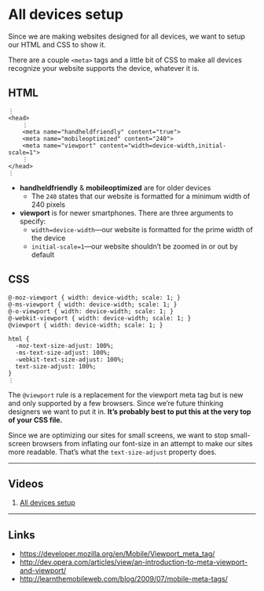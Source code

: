 # All devices setup

Since we are making websites designed for all devices, we want to setup our HTML and CSS to show it.

There are a couple `<meta>` tags and a little bit of CSS to make all devices recognize your website supports the device, whatever it is.

## HTML

	⋮
	<head>
		⋮
		<meta name="handheldfriendly" content="true">
		<meta name="mobileoptimized" content="240">
		<meta name="viewport" content="width=device-width,initial-scale=1">
		⋮
	</head>
	⋮

- **handheldfriendly** & **mobileoptimized** are for older devices
	- The `240` states that our website is formatted for a minimum width of 240 pixels
- **viewport** is for newer smartphones. There are three arguments to specify:
	- `width=device-width`—our website is formatted for the prime width of the device
	- `initial-scale=1`—our website shouldn’t be zoomed in or out by default

## CSS

	@-moz-viewport { width: device-width; scale: 1; }
	@-ms-viewport { width: device-width; scale: 1; }
	@-o-viewport { width: device-width; scale: 1; }
	@-webkit-viewport { width: device-width; scale: 1; }
	@viewport { width: device-width; scale: 1; }

	html {
	  -moz-text-size-adjust: 100%;
	  -ms-text-size-adjust: 100%;
	  -webkit-text-size-adjust: 100%;
	  text-size-adjust: 100%;
	}
	⋮

The `@viewport` rule is a replacement for the viewport meta tag but is new and only supported by a few browsers.
Since we’re future thinking designers we want to put it in.
**It’s probably best to put this at the very top of your CSS file.**

Since we are optimizing our sites for small screens, we want to stop small-screen browsers from inflating our font-size in an attempt to make our sites more readable.
That’s what the `text-size-adjust` property does.

---

## Videos

1. [All devices setup](http://www.youtube.com/watch?v=wiuJemsZm6k)

---

## Links

- https://developer.mozilla.org/en/Mobile/Viewport_meta_tag/
- http://dev.opera.com/articles/view/an-introduction-to-meta-viewport-and-viewport/
- http://learnthemobileweb.com/blog/2009/07/mobile-meta-tags/

